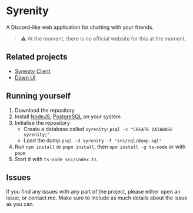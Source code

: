 # Syrenity

A Discord-like web application for chatting with your friends.

> :warning: At the moment, there is no official website for this at the moment.

## Related projects

- [Syrenity Client](https://github.com/itevie/syrenity-api-client)
- [Dawn UI](https://github.com/itevie/dawn-ui)

## Running yourself

1. Download the repository
2. Install [NodeJS](https://nodejs.org/en), [PostgreSQL](https://www.postgresql.org/) on your system
3. Initialise the repository
   - Create a database called `syrenity`: `psql -c "CREATE DATABASE syrenity;"`
   - Load the dump `psql -d syrenity -f "src/sql/dump.sql"`
4. Run `npm install` or `pnpm install`, then `npm install -g ts-node` or with `pnpm`
5. Start it with `ts-node src/index.ts`

## Issues

If you find any issues with any part of the project, please either open an issue, or contact me. Make sure to include as much details about the issue as you can.
